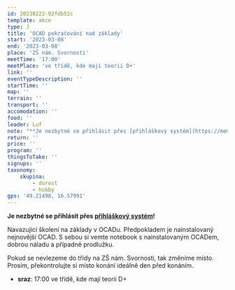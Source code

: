 ```yaml
---
id: 20230222-92fdb52c
template: akce
type: J
title: 'OCAD pokračování nad základy'
start: '2023-03-08'
end: '2023-03-08'
place: 'ZŠ nám. Svornosti'
meetTime: '17:00'
meetPlace: 've třídě, kde mají teorii D+'
link: ''
eventTypeDescription: ''
startTime: ''
map: ''
terrain: ''
transport: ''
accomodation: ''
food: ''
leader: Luf
note: "**Je nezbytné se přihlásit přes [přihláškový systém](https://members.eob.cz/zbm/)!**\r\n\r\nNavazující školení na základy v OCADu. Předpokladem je nainstalovaný nejnovější OCAD.\r\nS sebou si vemte notebook s nainstalovaným OCADem, dobrou náladu a případně prodlužku.\r\n\r\nPokud se nevlezeme do třídy na ZŠ nám. Svornosti, tak změníme místo.\r\nProsím, překontrolujte si místo konání ideálně den před konáním."
return: ''
price: ''
program: ''
thingsToTake: ''
signups: ''
taxonomy:
    skupina:
        - dorost
        - hobby
gps: '49.21498, 16.57991'
---
```


**Je nezbytné se přihlásit přes [přihláškový systém](https://members.eob.cz/zbm/)!**

Navazující školení na základy v OCADu. Předpokladem je nainstalovaný nejnovější OCAD.
S sebou si vemte notebook s nainstalovaným OCADem, dobrou náladu a případně prodlužku.

Pokud se nevlezeme do třídy na ZŠ nám. Svornosti, tak změníme místo.
Prosím, překontrolujte si místo konání ideálně den před konáním.
* **sraz**: 17:00 ve třídě, kde mají teorii D+

